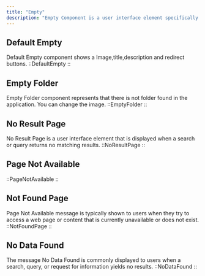 ```yaml
---
title: "Empty"
description: "Empty Component is a user interface element specifically designed to handle situations where a requested page or resource cannot be found. It is often displayed when a user navigates to a URL that doesn't correspond to any existing content within the application or website."
---
```


## Default Empty

Default Empty component shows a Image,title,description and redirect buttons.
::DefaultEmpty
::

## Empty Folder

Empty Folder component represents that there is not folder found in the application. You can change the image.
::EmptyFolder
::

## No Result Page

No Result Page is a user interface element that is displayed when a search or query returns no matching results.
::NoResultPage
::

## Page Not Available

::PageNotAvailable
::

## Not Found Page

Page Not Available message is typically shown to users when they try to access a web page or content that is currently unavailable or does not exist.
::NotFoundPage
::

## No Data Found

The message No Data Found is commonly displayed to users when a search, query, or request for information yields no results.
::NoDataFound
::
